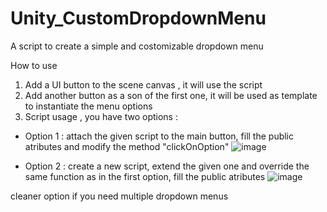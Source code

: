 # Unity_CustomDropdownMenu
A script to create a simple and costomizable dropdown menu 

How to use 
1. Add a UI button to the scene canvas , it will use the script
2. Add another button as a son of the first one, it will be used as template to instantiate the menu options
3. Script usage , you have two options :
  
  - Option 1 : attach the given script to the main button, fill the public atributes and modify the method "clickOnOption"
  ![image](https://user-images.githubusercontent.com/15013415/126622502-91d2b23e-dd31-40f0-99e7-e843f4c4f0b6.png)
  
  - Option 2 : create a new script, extend the given one and override the same function as in the first option, fill the public atributes
  ![image](https://user-images.githubusercontent.com/15013415/126622988-5f2bb3a1-deaf-4487-8642-559f95d061e1.png)
  
  cleaner option if you need multiple dropdown menus
